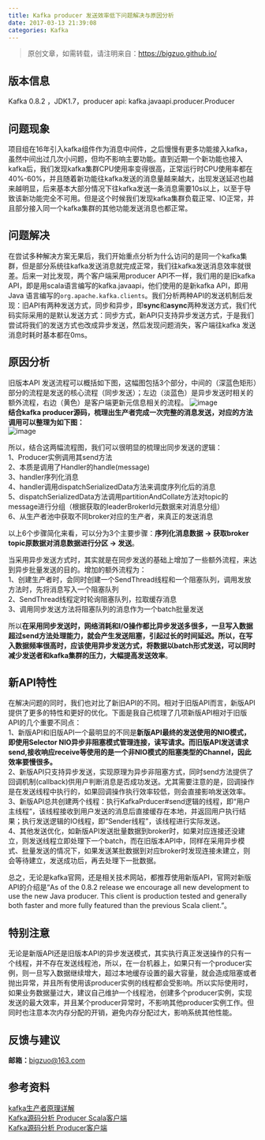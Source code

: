 ```yaml
---
title: Kafka producer 发送效率低下问题解决与原因分析
date: 2017-03-13 21:39:08
categories: Kafka
---
```

  
> 原创文章，如需转载，请注明来自：<https://bigzuo.github.io/>
  
## 版本信息
Kafka 0.8.2 ，JDK1.7，producer api: kafka.javaapi.producer.Producer


## 问题现象
   项目组在16年引入kafka组件作为消息中间件，之后慢慢有更多功能接入kafka，虽然中间出过几次小问题，但均不影响主要功能。直到近期一个新功能也接入kafka后，我们发现kafka集群CPU使用率变得很高，正常运行时CPU使用率都在40%-60%，并且随着新功能往kafka发送的消息量越来越大，出现发送延迟也越来越明显，后来基本大部分情况下往kafka发送一条消息需要10s以上，以至于导致该新功能完全不可用。但是这个时候我们发现kafka集群负载正常、IO正常，并且部分接入同一个kafka集群的其他功能发送消息也都正常。
  
<!-- more -->
## 问题解决

在尝试多种解决方案无果后，我们开始重点分析为什么访问的是同一个kafka集群，但是部分系统往kafka发送消息就完成正常，我们往kafka发送消息效率就很差。后来一对比发现，两个客户端采用producer API不一样，我们用的是旧kafka API，即是用scala语言编写的kafka.javaapi，他们使用的是新kafka API，即用Java 语言编写的```org.apache.kafka.clients```。我们分析两种API的发送机制后发现：旧API有两种发送方式，同步和异步，即**sync**和**async**两种发送方式，我们代码实际采用的是默认发送方式：同步方式，新API只支持异步发送方式，于是我们尝试将我们的发送方式也改成异步发送，然后发现问题消失，客户端往kafka 发送消息时耗时基本都在0ms。  

## 原因分析
旧版本API 发送流程可以概括如下图，这幅图包括3个部分，中间的（深蓝色矩形）部分的流程是发送的核心流程（同步发送）；左边（淡蓝色）是异步发送时相关的额外流程，右边（黄色）是客户端更新元信息相关的流程。
![image](http://img.blog.csdn.net/20140808173819422?watermark/2/text/aHR0cDovL2Jsb2cuY3Nkbi5uZXQvbGl6aGl0YW8=/font/5a6L5L2T/fontsize/400/fill/I0JBQkFCMA==/dissolve/70/gravity/SouthEast)
</br>
**结合kafka producer源码，梳理出生产者完成一次完整的消息发送，对应的方法调用可以整理为如下图：**
</br>
![image](http://kaimingwan.com/kafka/_image/kafka%E7%94%9F%E4%BA%A7%E8%80%85%E5%8E%9F%E7%90%86%E8%AF%A6%E8%A7%A3/11-23-09.jpg)
</br>
  
  
所以，结合这两幅流程图，我们可以很明显的梳理出同步发送的逻辑：  
1、Producer实例调用其send方法  
2、本质是调用了Handler的handle(message)  
3、handler序列化消息  
4、handler调用dispatchSerializedData方法来调度序列化后的消息  
5、dispatchSerializedData方法调用partitionAndCollate方法对topic的message进行分组（根据获取的leaderBrokerId元数据来对消息分组）  
6、从生产者池中获取不同broker对应的生产者，来真正的发送消息  

以上6个步骤简化来看，可以分为3个主要步骤：**序列化消息数据 -> 获取broker topic原数据对消息数据进行分区 -> 发送**。
  
当采用异步发送方式时，其实就是在同步发送的基础上增加了一些额外流程，来达到异步批量发送的目的。增加的额外流程为：  
1、创建生产者时，会同时创建一个SendThread线程和一个阻塞队列，调用发放方法时，先将消息写入一个阻塞队列  
2、SendThread线程定时轮询阻塞队列，拉取缓存消息  
3、调用同步发送方法将阻塞队列的消息作为一个batch批量发送  

所以**在采用同步发送时，网络消耗和I/O操作都比异步发送多很多，一旦写入数据超过send方法处理能力，就会产生发送阻塞，引起过长的时间延迟。所以，在写入数据频率很高时，应该使用异步发送方式，将数据以batch形式发送，可以同时减少发送者和kafka集群的压力，大幅提高发送效率**。

## 新API特性
在解决问题的同时，我们也对比了新旧API的不同。相对于旧版API而言，新版API提供了更多的特性和更好的优化。下面是我自己梳理了几项新版API相对于旧版API的几个重要不同点：  
1、新版API和旧版API一个最明显的不同是**新版API最终的发送使用的NIO模式，即使用Selector NIO异步非阻塞模式管理连接，读写请求。而旧版API发送请求send,接收响应receive等使用的是一个非NIO模式的阻塞类型的Channel，因此效率要慢很多。**  
2、新版API只支持异步发送，实现原理为异步非阻塞方式，同时send方法提供了回调机制(callback)供用户判断消息是否成功发送。尤其需要注意的是，回调操作是在发送线程中执行的，如果回调操作执行效率较低，则会直接影响发送效率。  
3、新版API总共创建两个线程：执行KafkaPrducer#send逻辑的线程，即“用户主线程“，该线程接收到用户发送的消息后直接缓存在本地，并返回用户执行结果；执行发送逻辑的IO线程，即“Sender线程”，该线程进行实际发送。  
4、其他发送优化，如新版API发送批量数据到broker时，如果对应连接还没建立，则发送线程立即处理下一个batch，而在旧版本API中，同样在采用异步模式、批量发送的情况下，如果发送某批数据到对应broker时发现连接未建立，则会等待建立，发送成功后，再去处理下一批数据。  

总之，无论是kafka官网，还是相关技术网站，都推荐使用新版API，官网对新版API的介绍是“As of the 0.8.2 release we encourage all new development to use the new Java producer. This client is production tested and generally both faster and more fully featured than the previous Scala client.”。
  
## 特别注意
无论是新版API还是旧版本API的异步发送模式，其实执行真正发送操作的只有一个线程，并不存在发送线程池，所以，在一台机器上，如果只有一个producer实例，则一旦写入数据继续增大，超过本地缓存设置的最大容量，就会造成阻塞或者抛出异常，并且所有使用该producer实例的线程都会受影响。所以实际使用时，如果业务数据量过大，建议自己维护一个线程池，创建多个producer实例，实现发送的最大效率，并且某个producer异常时，不影响其他producer实例工作。但同时也注意本次内存分配的开销，避免内存分配过大，影响系统其他性能。

## 反馈与建议
**邮箱：**<bigzuo@163.com>  
  
## 参考资料
[kafka生产者原理详解](http://kaimingwan.com/post/kafka/kafkasheng-chan-zhe-yuan-li-xiang-jie)  
[Kafka源码分析 Producer Scala客户端](http://zqhxuyuan.github.io/2016/01/07/2016-01-07-Kafka-Producer-scala/)  
[Kafka源码分析 Producer客户端](http://zqhxuyuan.github.io/2016/01/06/2016-01-06-Kafka_Producer/)

